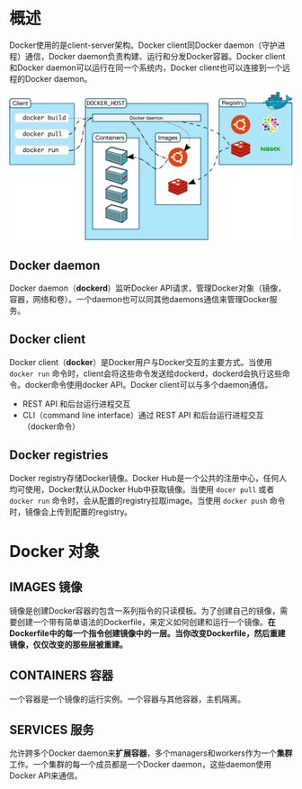# 概述

Docker使用的是client-server架构。Docker client同Docker daemon（守护进程）通信，Docker daemon负责构建、运行和分发Docker容器。Docker client和Docker daemon可以运行在同一个系统内，Docker client也可以连接到一个远程的Docker daemon。

![architecture](Docker概述.assets/architecture.svg)



## Docker daemon

Docker daemon（**dockerd**）监听Docker API请求，管理Docker对象（镜像，容器，网络和卷）。一个daemon也可以同其他daemons通信来管理Docker服务。



## Docker client

Docker client（**docker**）是Docker用户与Docker交互的主要方式。当使用 `docker run` 命令时，client会将这些命令发送给dockerd，dockerd会执行这些命令。docker命令使用docker API。Docker client可以与多个daemon通信。

- REST API 和后台运行进程交互
- CLI（command line interface）通过 REST API 和后台运行进程交互（docker命令）



## Docker registries

Docker registry存储Docker镜像。Docker Hub是一个公共的注册中心，任何人均可使用，Docker默认从Docker Hub中获取镜像。当使用 `docer pull` 或者 `docker run` 命令时，会从配置的registry拉取image。当使用 `docker push` 命令时，镜像会上传到配置的registry。



# Docker 对象

## IMAGES 镜像

镜像是创建Docker容器的包含一系列指令的只读模板。为了创建自己的镜像，需要创建一个带有简单语法的Dockerfile，来定义如何创建和运行一个镜像。**在Dockerfile中的每一个指令创建镜像中的一层。当你改变Dockerfile，然后重建镜像，仅仅改变的那些层被重建。**



## CONTAINERS 容器

一个容器是一个镜像的运行实例。一个容器与其他容器，主机隔离。



## SERVICES 服务

允许跨多个Docker daemon来**扩展容器**，多个managers和workers作为一个**集群**工作。一个集群的每一个成员都是一个Docker daemon，这些daemon使用Docker API来通信。

